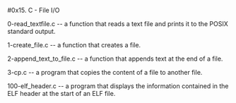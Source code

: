 #0x15. C - File I/O

0-read_textfile.c -- a function that reads a text file and prints it to the POSIX standard output.

1-create_file.c -- a function that creates a file.

2-append_text_to_file.c -- a function that appends text at the end of a file.

3-cp.c -- a program that copies the content of a file to another file.

100-elf_header.c -- a program that displays the information contained in the ELF header at the start of an ELF file.

